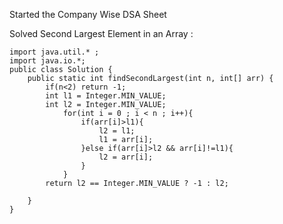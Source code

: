 Started the Company Wise DSA Sheet

Solved Second Largest Element in an Array :
```
import java.util.* ;
import java.io.*; 
public class Solution {
	public static int findSecondLargest(int n, int[] arr) {
		if(n<2) return -1;
		int l1 = Integer.MIN_VALUE;
		int l2 = Integer.MIN_VALUE;
			for(int i = 0 ; i < n ; i++){
				if(arr[i]>l1){
					l2 = l1;
					l1 = arr[i];
				}else if(arr[i]>l2 && arr[i]!=l1){
					l2 = arr[i];
				}
			}
		return l2 == Integer.MIN_VALUE ? -1 : l2;

	}
}
```


